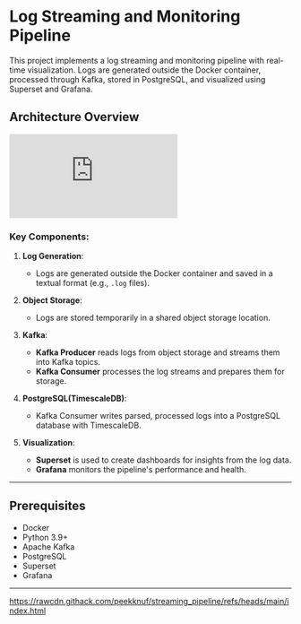 # Log Streaming and Monitoring Pipeline

This project implements a log streaming and monitoring pipeline with real-time visualization. Logs are generated outside the Docker container, processed through Kafka, stored in PostgreSQL, and visualized using Superset and Grafana.

## Architecture Overview

![View the Architecture Diagram](https://rawcdn.githack.com/peekknuf/streaming_pipeline/refs/heads/main/index.html)

### Key Components:
1. **Log Generation**:
   - Logs are generated outside the Docker container and saved in a textual format (e.g., `.log` files).
   
2. **Object Storage**:
   - Logs are stored temporarily in a shared object storage location.

3. **Kafka**:
   - **Kafka Producer** reads logs from object storage and streams them into Kafka topics.
   - **Kafka Consumer** processes the log streams and prepares them for storage.

4. **PostgreSQL(TimescaleDB)**:
   - Kafka Consumer writes parsed, processed logs into a PostgreSQL database with TimescaleDB.

5. **Visualization**:
   - **Superset** is used to create dashboards for insights from the log data.
   - **Grafana** monitors the pipeline's performance and health.

---

## Prerequisites

- Docker
- Python 3.9+
- Apache Kafka
- PostgreSQL
- Superset
- Grafana

---


https://rawcdn.githack.com/peekknuf/streaming_pipeline/refs/heads/main/index.html


